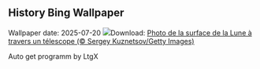 ## History Bing Wallpaper
Wallpaper date: 2025-07-20
![](https://www.bing.com/th?id=OHR.BigMoon_FR-FR5081716230_UHD.jpg&w=1000)Download: [Photo de la surface de la Lune à travers un télescope (© Sergey Kuznetsov/Getty Images)](https://www.bing.com/th?id=OHR.BigMoon_FR-FR5081716230_UHD.jpg)

Auto get programm by LtgX

